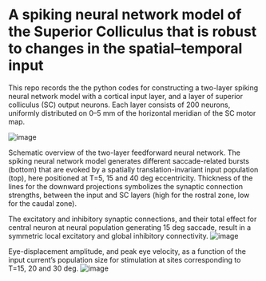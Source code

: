 # A spiking neural network  model of the Superior Colliculus  that is robust to changes  in the spatial–temporal input
This repo records the the python codes for constructing a two-layer spiking neural network model with a cortical input 
layer, and a layer of superior colliculus (SC) output neurons. Each layer consists of 200 neurons, uniformly distributed on 0–5 mm of the horizontal meridian of the SC motor map. 

![image](https://github.com/user-attachments/assets/4d36e7b5-7345-4140-aad7-158dc7857c85)

Schematic overview of the two-layer feedforward neural network. The spiking neural network model generates different saccade-related bursts (bottom) that are evoked by a spatially translation-invariant input population (top), here positioned at T=5, 15 and 40 deg eccentricity. Thickness of the lines for the downward projections symbolizes the synaptic connection strengths, between the input and SC layers (high for the rostral zone, low for the caudal zone).


The excitatory and inhibitory synaptic connections, and their total effect  for central neuron at neural population generating 15 deg saccade, result in a symmetric local excitatory and global inhibitory connectivity. 
![image](https://github.com/user-attachments/assets/ef1be35f-388e-4451-a5d7-75d51fc401aa)


Eye-displacement amplitude, and peak eye velocity, as a function of the input current’s population size for stimulation at sites corresponding to T=15, 20 and 30 deg. 
![image](https://github.com/user-attachments/assets/27c65007-fd68-474b-a0ae-591a7d3e80ca)


